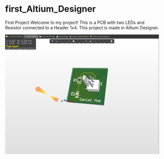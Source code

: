 # first_Altium_Designer
First Project
Welcome to my project! This is a PCB with two LEDs and Resistor connected to a Header 1x4. This project is made in Altium Designer. 

![3D Model of PCB](3D_Model.png)

